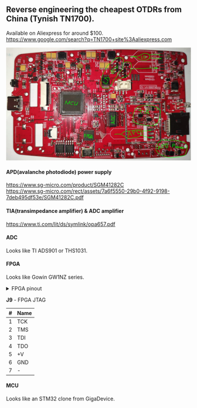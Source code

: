 ## Reverse engineering the cheapest OTDRs from China (Tynish TN1700).

Available on Aliexpress for around $100.<br>
https://www.google.com/search?q=TN1700+site%3Aaliexpress.com

![PCB](img/TN1700_pcb_2.png "PCB TN1700")

#### APD(avalanche photodiode) power supply
https://www.sg-micro.com/product/SGM41282C<br>
https://www.sg-micro.com/rect/assets/7a6f5550-29b0-4f92-9198-7deb495df53e/SGM41282C.pdf<br>

#### TIA(transimpedance amplifier) & ADC amplifier
https://www.ti.com/lit/ds/symlink/opa657.pdf

#### ADC
Looks like TI ADS901 or THS1031.

#### FPGA
Looks like Gowin GW1NZ series.

<details>
<summary>FPGA pinout</summary>

| #| Name | to Dev | to Pin |
|--|------|--------|--------|
| 1| Power |  |  |
| 2| Ground |  |  |
| 3| TCK | J9 | 1 |
| 4| TMS | J9 | 2 |
| 5| TDI | J9 | 3 |
| 6|  |  |  |
| 7| TDO | J9 | 4 |
| 8|  |  |  |
| 9|  |  |  |
|10|  |  |  |
|11|  |  |  |
|12| Power |  |  |
|13| ADC_CLK | ADC | 15 |
|14|  | ADC | 12 |
|15|  | ADC | 11 |
|16|  | ADC | 10 |
|17|  | ADC | 9 |
|18|  | ADC | 8 |
|19|  | ADC | 7 |
|20|  | ADC | 6 |
|21|  | ADC | 5 |
|22|  | ADC | 4 |
|23|  | ADC | 3 |
|24|  |  |  |
|25| Power |  |  |
|26| Ground |  |  |
|27|  |  |  |
|28|  |  |  |
|29|  |  |  |
|30|  |  |  |
|31|  |  |  |
|32|  |  |  |
|33|  |  |  |
|34|  |  |  |
|35|  |  |  |
|36| Power |  |  |
|37| Power |  |  |
|38|  |  |  |
|39|  |  |  |
|40|  |  |  |
|41|  |  |  |
|42|  |  |  |
|43|  |  |  |
|44|  |  |  |
|45|  |  |  |
|46|  |  |  |
|47|  |  |  |
|48|  |  |  |

</details>

**J9** - FPGA JTAG

| #| Name |
|--|------|
| 1| TCK |
| 2| TMS |
| 3| TDI |
| 4| TDO |
| 5| +V |
| 6| GND |
| 7| - |

#### MCU
Looks like an STM32 clone from GigaDevice.
